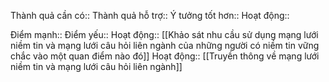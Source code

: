 

Thành quả cần có:: 
Thành quả hỗ trợ:: 
Ý tưởng tốt hơn:: 
Hoạt động:: 

Điểm mạnh::
Điểm yếu::
Hoạt động:: [[Khảo sát nhu cầu sử dụng mạng lưới niềm tin và mạng lưới câu hỏi liên ngành của những người có niềm tin vững chắc vào một quan điểm nào đó]]
Hoạt động:: [[Truyền thông về mạng lưới niềm tin và mạng lưới câu hỏi liên ngành]]
